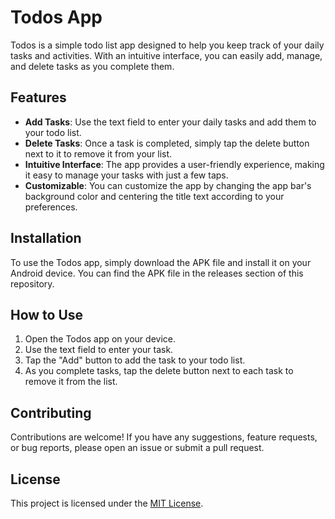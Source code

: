 # Todos App

Todos is a simple todo list app designed to help you keep track of your daily tasks and activities. With an intuitive interface, you can easily add, manage, and delete tasks as you complete them.

## Features

- **Add Tasks**: Use the text field to enter your daily tasks and add them to your todo list.
- **Delete Tasks**: Once a task is completed, simply tap the delete button next to it to remove it from your list.
- **Intuitive Interface**: The app provides a user-friendly experience, making it easy to manage your tasks with just a few taps.
- **Customizable**: You can customize the app by changing the app bar's background color and centering the title text according to your preferences.

## Installation

To use the Todos app, simply download the APK file and install it on your Android device. You can find the APK file in the releases section of this repository.

## How to Use

1. Open the Todos app on your device.
2. Use the text field to enter your task.
3. Tap the "Add" button to add the task to your todo list.
4. As you complete tasks, tap the delete button next to each task to remove it from the list.

## Contributing

Contributions are welcome! If you have any suggestions, feature requests, or bug reports, please open an issue or submit a pull request.

## License

This project is licensed under the [MIT License](LICENSE).

